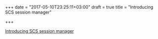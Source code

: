 +++
date = "2017-05-10T23:25:11+03:00"
draft = true
title = "Introducing SCS session manager"

+++

<p><a href="http://www.alexedwards.net/blog/scs-session-manager">Introducing SCS session manager</a></p>